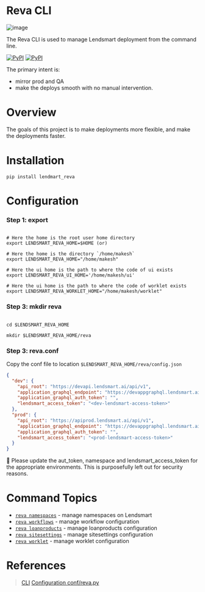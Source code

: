 Reva CLI
==========
![image](https://user-images.githubusercontent.com/1402479/200783457-550bf8bc-4bc8-4571-b995-829bc2f9b2b1.png)



The Reva CLI is used to manage Lendsmart deployment from the command line. 

[![PyPI](https://img.shields.io/pypi/v/lendsmart-reva.svg)](https://pypi.python.org/pypi/lendsmart-reva)
[![PyPI](https://img.shields.io/pypi/pyversions/lendsmart-reva.svg)](https://pypi.python.org/pypi/lendsmart-reva)

The primary intent is:

- mirror prod and QA
- make the deploys smooth with no manual intervention.


Overview
========

The goals of this project is to make deployments more flexible, and make the deployments faster.

Installation
============

```
pip install lendmart_reva
```

Configuration
=============

### Step 1: export

```

# Here the home is the root user home directory
export LENDSMART_REVA_HOME=$HOME (or)

# Here the home is the directory `/home/makesh`
export LENDSMART_REVA_HOME="/home/makesh"

# Here the ui home is the path to where the code of ui exists
export LENDSMART_REVA_UI_HOME='/home/makesh/ui'

# Here the ui home is the path to where the code of worklet exists
export LENDSMART_REVA_WORKLET_HOME="/home/makesh/worklet"

```

### Step 3: mkdir reva

```

cd $LENDSMART_REVA_HOME

mkdir $LENDSMART_REVA_HOME/reva

```

### Step 3: reva.conf 

Copy the conf file to location `$LENDSMART_REVA_HOME/reva/config.json`

```json
{
  "dev": {
    "api_root": "https://devapi.lendsmart.ai/api/v1",
    "application_graphql_endpoint": "https://devappgraphql.lendsmart.ai/v1/graphql",
    "application_graphql_auth_token": "",
    "lendsmart_access_token": "<dev-lendsmart-access-token>"
  },
  "prod": {
    "api_root": "https://apiprod.lendsmart.ai/api/v1",
    "application_graphql_endpoint": "https://devappgraphql.lendsmart.ai/v1/graphql",
    "application_graphql_auth_token": "",
    "lendsmart_access_token": "<prod-lendsmart-access-token>"
  }
}
```

💁 Please update the aut_token, namespace and lendsmart_access_token for the appropriate environments. This is purposefully left out for security reasons.


<!-- commands -->
# Command Topics

* [`reva namespaces`](docs/namespaces.md) - manage namespaces on Lendsmart
* [`reva workflows`](docs/workflow.md) - manage workflow configuration
* [`reva loanproducts`](docs/loanproducts.md) - manage loanproducts configuration
* [`reva sitesettings`](docs/sitesettings.md) - manage sitesettings configuration
* [`reva worklet`](docs/worklet.md) - manage worklet configuration



<!-- commandsstop -->

References
==========

> [CLI](https://github.com/ceph/ceph-deploy)
> [Configuration conf/reva.py](https://github.com/ceph/ceph-deploy/blob/a16316fc4dd364135b11226df42d9df65c0c60a2/ceph_deploy/conf/ceph.py)
